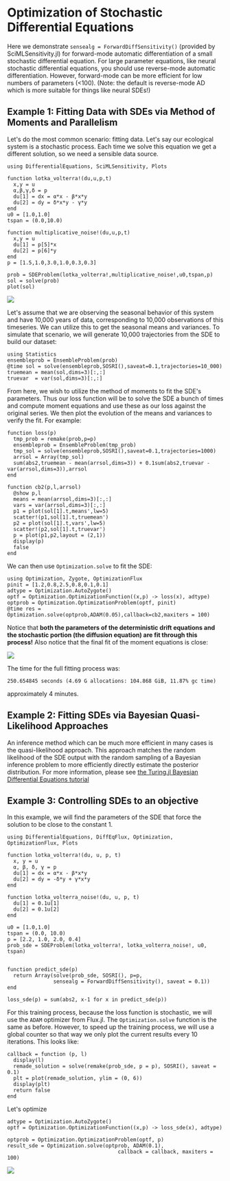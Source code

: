 # Optimization of Stochastic Differential Equations

Here we demonstrate `sensealg = ForwardDiffSensitivity()` (provided by
SciMLSensitivity.jl) for forward-mode automatic differentiation of a small
stochastic differential equation. For large parameter equations, like neural
stochastic differential equations, you should use reverse-mode automatic
differentiation. However, forward-mode can be more efficient for low numbers
of parameters (<100). (Note: the default is reverse-mode AD which is more suitable
for things like neural SDEs!)

## Example 1: Fitting Data with SDEs via Method of Moments and Parallelism

Let's do the most common scenario: fitting data. Let's say our ecological system
is a stochastic process. Each time we solve this equation we get a different
solution, so we need a sensible data source.

```@example sde
using DifferentialEquations, SciMLSensitivity, Plots

function lotka_volterra!(du,u,p,t)
  x,y = u
  α,β,γ,δ = p
  du[1] = dx = α*x - β*x*y
  du[2] = dy = δ*x*y - γ*y
end
u0 = [1.0,1.0]
tspan = (0.0,10.0)

function multiplicative_noise!(du,u,p,t)
  x,y = u
  du[1] = p[5]*x
  du[2] = p[6]*y
end
p = [1.5,1.0,3.0,1.0,0.3,0.3]

prob = SDEProblem(lotka_volterra!,multiplicative_noise!,u0,tspan,p)
sol = solve(prob)
plot(sol)
```

![](https://user-images.githubusercontent.com/1814174/88511873-97bc0a00-cfb3-11ea-8cf5-5930b6575d9d.png)

Let's assume that we are observing the seasonal behavior of this system and have
10,000 years of data, corresponding to 10,000 observations of this timeseries.
We can utilize this to get the seasonal means and variances. To simulate that
scenario, we will generate 10,000 trajectories from the SDE to build our dataset:

```@example sde
using Statistics
ensembleprob = EnsembleProblem(prob)
@time sol = solve(ensembleprob,SOSRI(),saveat=0.1,trajectories=10_000)
truemean = mean(sol,dims=3)[:,:]
truevar  = var(sol,dims=3)[:,:]
```

From here, we wish to utilize the method of moments to fit the SDE's parameters.
Thus our loss function will be to solve the SDE a bunch of times and compute
moment equations and use these as our loss against the original series. We
then plot the evolution of the means and variances to verify the fit. For example:

```@example sde
function loss(p)
  tmp_prob = remake(prob,p=p)
  ensembleprob = EnsembleProblem(tmp_prob)
  tmp_sol = solve(ensembleprob,SOSRI(),saveat=0.1,trajectories=1000)
  arrsol = Array(tmp_sol)
  sum(abs2,truemean - mean(arrsol,dims=3)) + 0.1sum(abs2,truevar - var(arrsol,dims=3)),arrsol
end

function cb2(p,l,arrsol)
  @show p,l
  means = mean(arrsol,dims=3)[:,:]
  vars = var(arrsol,dims=3)[:,:]
  p1 = plot(sol[1].t,means',lw=5)
  scatter!(p1,sol[1].t,truemean')
  p2 = plot(sol[1].t,vars',lw=5)
  scatter!(p2,sol[1].t,truevar')
  p = plot(p1,p2,layout = (2,1))
  display(p)
  false
end
```

We can then use `Optimization.solve` to fit the SDE:

```@example sde
using Optimization, Zygote, OptimizationFlux
pinit = [1.2,0.8,2.5,0.8,0.1,0.1]
adtype = Optimization.AutoZygote()
optf = Optimization.OptimizationFunction((x,p) -> loss(x), adtype)
optprob = Optimization.OptimizationProblem(optf, pinit)
@time res = Optimization.solve(optprob,ADAM(0.05),callback=cb2,maxiters = 100)
```

Notice that **both the parameters of the deterministic drift equations and the
stochastic portion (the diffusion equation) are fit through this process!**
Also notice that the final fit of the moment equations is close:

![](https://user-images.githubusercontent.com/1814174/88511872-97bc0a00-cfb3-11ea-9d44-a3ed96a77df9.png)

The time for the full fitting process was:

```
250.654845 seconds (4.69 G allocations: 104.868 GiB, 11.87% gc time)
```

approximately 4 minutes.

## Example 2: Fitting SDEs via Bayesian Quasi-Likelihood Approaches

An inference method which can be much more efficient in many cases is the quasi-likelihood approach.
This approach matches the random likelihood of the SDE output with the random sampling of a Bayesian
inference problem to more efficiently directly estimate the posterior distribution. For more information,
please see [the Turing.jl Bayesian Differential Equations tutorial](https://github.com/TuringLang/TuringTutorials/blob/master/10_diffeq.ipynb)

## Example 3: Controlling SDEs to an objective

In this example, we will find the parameters of the SDE that force the
solution to be close to the constant 1.

```@example sde
using DifferentialEquations, DiffEqFlux, Optimization, OptimizationFlux, Plots

function lotka_volterra!(du, u, p, t)
  x, y = u
  α, β, δ, γ = p
  du[1] = dx = α*x - β*x*y
  du[2] = dy = -δ*y + γ*x*y
end

function lotka_volterra_noise!(du, u, p, t)
  du[1] = 0.1u[1]
  du[2] = 0.1u[2]
end

u0 = [1.0,1.0]
tspan = (0.0, 10.0)
p = [2.2, 1.0, 2.0, 0.4]
prob_sde = SDEProblem(lotka_volterra!, lotka_volterra_noise!, u0, tspan)


function predict_sde(p)
  return Array(solve(prob_sde, SOSRI(), p=p,
               sensealg = ForwardDiffSensitivity(), saveat = 0.1))
end

loss_sde(p) = sum(abs2, x-1 for x in predict_sde(p))
```

For this training process, because the loss function is stochastic, we will use
the `ADAM` optimizer from Flux.jl. The `Optimization.solve` function is the same as
before. However, to speed up the training process, we will use a global counter
so that way we only plot the current results every 10 iterations. This looks
like:

```@example sde
callback = function (p, l)
  display(l)
  remade_solution = solve(remake(prob_sde, p = p), SOSRI(), saveat = 0.1)
  plt = plot(remade_solution, ylim = (0, 6))
  display(plt)
  return false
end
```

Let's optimize

```@example sde
adtype = Optimization.AutoZygote()
optf = Optimization.OptimizationFunction((x,p) -> loss_sde(x), adtype)

optprob = Optimization.OptimizationProblem(optf, p)
result_sde = Optimization.solve(optprob, ADAM(0.1),
                                    callback = callback, maxiters = 100)
```

![](https://user-images.githubusercontent.com/1814174/51399524-2c6abf80-1b14-11e9-96ae-0192f7debd03.gif)
